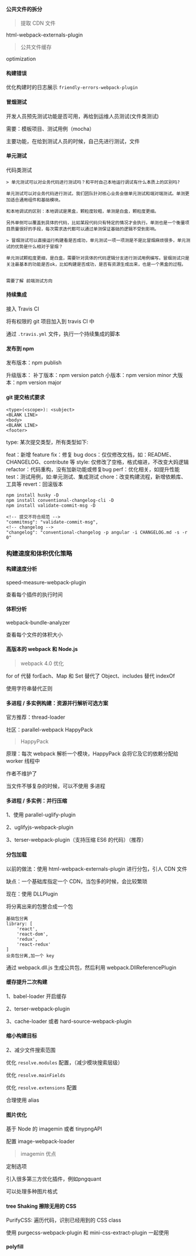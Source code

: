 #### 公共文件的拆分

> 提取 CDN 文件

html-webpack-externals-plugin

> 公共文件缓存

optimization

#### 构建错误

优化构建时的日志展示 `friendly-errors-webpack-plugin`

#### 冒烟测试

开发人员预先测试功能是否可用，再给到运维人员测试(文件类测试)

需要：模板项目、测试用例（mocha）

主要功能，在给到测试人员的时候，自己先进行测试，文件

#### 单元测试

代码类测试

```
> 单元测试可以对业务代码进行测试吗？和平时自己本地运行调试有什么本质上的区别吗?

单元测试可以对业务代码进行测试，我们团队针对核心业务会做单元测试和端对端测试。单测更加适合通用组件和基础模块。

和本地调试的区别：本地调试是黑盒，颗粒度较粗，单测是白盒，颗粒度更细。

另外单侧可以覆盖到具体的代码，比如某段代码只有特定的情况才会执行。单测也是一个衡量项目质量很好的手段，每次需求迭代都可以通过单测保证基础的逻辑不受到影响。

> 冒烟测试可以直接运行构建看是否成功，单元测试一项一项测是不是比冒烟麻烦很多，单元测试的优势是什么相对于冒烟？

单元测试颗粒度更细，是白盒，需要针对具体的代码逻辑分支进行测试用例编写。冒烟测试只是关注最基本的功能是否ok，比如构建是否成功，是否有资源生成出来，也是一个黑盒的过程。


需要了解 前端测试方向
```

#### 持续集成

接入 Travis CI

将有权限的 git 项目加入到 travis CI 中

通过 `.travis.yml` 文件，执行一个持续集成的脚本

#### 发布到 npm

发布版本：npm publish

升级版本：
    补丁版本：npm version patch
    小版本：npm version minor
    大版本：npm version major

#### git 提交格式要求

```
<type>(<scope>): <subject>
<BLANK LINE>
<body>
<BLANK LINE>
<footer>
```

type: 某次提交类型，所有类型如下:

feat：新增 feature
fix：修复 bug
docs：仅仅修改文档，如：README、CHANGELOG、contribute 等
style: 仅修改了空格，格式缩进，不改变大妈逻辑
refactor：代码重构，没有加新功能或修复bug
perf：优化相关，如提升性能
test：测试用例，如:单元测试、集成测试
chore：改变构建流程，新增依赖库、工具等
revert：回滚版本

```
npm install husky -D
npm install conventional-changelog-cli -D
npm install validate-commit-msg -D

<!-- 提交不符合规范 -->
"commitmsg": "validate-commit-msg",
<!-- changelog -->
"changelog": "conventional-changelog -p angular -i CHANGELOG.md -s -r 0"
```

### 构建速度和体积优化策略

#### 构建速度分析

speed-measure-webpack-plugin

查看每个插件的执行时间

#### 体积分析

webpack-bundle-analyzer

查看每个文件的体积大小

#### 高版本的 webpack 和 Node.js

> webpack 4.0 优化

for of 代替 forEach、Map 和 Set 替代了 Object、includes 替代 indexOf

使用字符串替代正则

#### 多进程 / 多实例构建：资源并行解析可选方案

官方推荐：thread-loader

社区：parallel-webpack
     HappyPack

> HappyPack

原理：每次 webpack 解析一个模块，HappyPack 会将它及它的依赖分配给 worker 线程中

作者不维护了

当文件不够复杂的时候，可以不使用 多进程

#### 多进程 / 多实例：并行压缩

1、使用 parallel-uglify-plugin

2、uglifyjs-webpack-plugin

3、terser-webpack-plugin（支持压缩 ES6 的代码）（推荐）

#### 分包加载

以前的做法：使用 html-webpack-externals-plugin 进行分包，引人 CDN 文件

缺点：一个基础库指定一个 CDN，当包多的时候，会比较繁琐

现在：使用 DLLPlugin

将分离出来的包整合成一个包

```
基础包分离
library: [
    'react',
    'react-dom',
    'redux',
    'react-redux'
]
业务包分离,加一个 key
```

通过 webpack.dll.js 生成公共包，然后利用 webpack.DllReferencePlugin

#### 缓存提升二次构建

1、babel-loader 开启缓存

2、terser-webpack-plugin

3、cache-loader 或者 hard-source-webpack-plugin

#### 缩小构建目标

2、减少文件搜索范围

优化 `resolve.modules` 配置，（减少模块搜索层级）

优化 `resolve.mainFields`

优化 `resolve.extensions` 配置

合理使用 alias

#### 图片优化

基于 Node 的 imagemin 或者 tinypngAPI

配置 image-webpack-loader

> imagemin 优点

定制选项

引入很多第三方优化插件，例如pngquant

可以处理多种图片格式

#### tree Shaking 擦除无用的 CSS

PurifyCSS: 遍历代码，识别已经用到的 CSS class

使用 purgecss-webpack-plugin 和 mini-css-extract-plugin 一起使用

#### polyfill